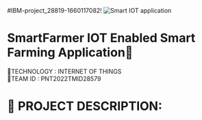 #IBM-project_28819-1660117082!
![Smart IOT application](https://user-images.githubusercontent.com/92634704/192141373-fa536515-dab3-4444-8665-f25acfc01052.gif)
# SmartFarmer IOT Enabled Smart Farming Application:palm_tree:
:rocket:TECHNOLOGY : INTERNET OF THINGS            
:rocket:TEAM ID  : PNT2022TMID28579
# :ear_of_rice: PROJECT DESCRIPTION:
 

